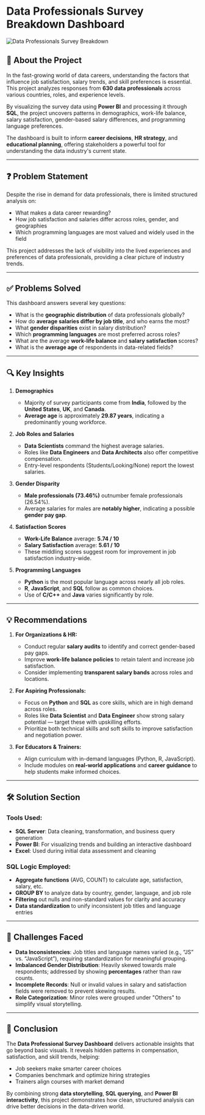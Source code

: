 # Data Professionals Survey Breakdown Dashboard

![Data Professionals Survey Breakdown](https://github.com/user-attachments/assets/ab3515fa-0656-4df8-80a8-81b9616ae2d2)

## 📘 About the Project

In the fast-growing world of data careers, understanding the factors that influence job satisfaction, salary trends, and skill preferences is essential. This project analyzes responses from **630 data professionals** across various countries, roles, and experience levels.

By visualizing the survey data using **Power BI** and processing it through **SQL**, the project uncovers patterns in demographics, work-life balance, salary satisfaction, gender-based salary differences, and programming language preferences.

The dashboard is built to inform **career decisions**, **HR strategy**, and **educational planning**, offering stakeholders a powerful tool for understanding the data industry's current state.

---

## ❓ Problem Statement

Despite the rise in demand for data professionals, there is limited structured analysis on:

- What makes a data career rewarding?
- How job satisfaction and salaries differ across roles, gender, and geographies
- Which programming languages are most valued and widely used in the field

This project addresses the lack of visibility into the lived experiences and preferences of data professionals, providing a clear picture of industry trends.

---

## ✅ Problems Solved

This dashboard answers several key questions:

- What is the **geographic distribution** of data professionals globally?
- How do **average salaries differ by job title**, and who earns the most?
- What **gender disparities** exist in salary distribution?
- Which **programming languages** are most preferred across roles?
- What are the average **work-life balance** and **salary satisfaction** scores?
- What is the **average age** of respondents in data-related fields?

---

## 🔍 Key Insights

1. **Demographics**
   - Majority of survey participants come from **India**, followed by the **United States**, **UK**, and **Canada**.
   - **Average age** is approximately **29.87 years**, indicating a predominantly young workforce.

2. **Job Roles and Salaries**
   - **Data Scientists** command the highest average salaries.
   - Roles like **Data Engineers** and **Data Architects** also offer competitive compensation.
   - Entry-level respondents (Students/Looking/None) report the lowest salaries.

3. **Gender Disparity**
   - **Male professionals (73.46%)** outnumber female professionals (26.54%).
   - Average salaries for males are **notably higher**, indicating a possible **gender pay gap**.

4. **Satisfaction Scores**
   - **Work-Life Balance** average: **5.74 / 10**
   - **Salary Satisfaction** average: **5.61 / 10**
   - These middling scores suggest room for improvement in job satisfaction industry-wide.

5. **Programming Languages**
   - **Python** is the most popular language across nearly all job roles.
   - **R**, **JavaScript**, and **SQL** follow as common choices.
   - Use of **C/C++** and **Java** varies significantly by role.

---

## 💡 Recommendations

1. **For Organizations & HR:**
   - Conduct regular **salary audits** to identify and correct gender-based pay gaps.
   - Improve **work-life balance policies** to retain talent and increase job satisfaction.
   - Consider implementing **transparent salary bands** across roles and locations.

2. **For Aspiring Professionals:**
   - Focus on **Python** and **SQL** as core skills, which are in high demand across roles.
   - Roles like **Data Scientist** and **Data Engineer** show strong salary potential — target these with upskilling efforts.
   - Prioritize both technical skills and soft skills to improve satisfaction and negotiation power.

3. **For Educators & Trainers:**
   - Align curriculum with in-demand languages (Python, R, JavaScript).
   - Include modules on **real-world applications** and **career guidance** to help students make informed choices.

---

## 🛠️ Solution Section

### Tools Used:
- **SQL Server**: Data cleaning, transformation, and business query generation
- **Power BI**: For visualizing trends and building an interactive dashboard
- **Excel**: Used during initial data assessment and cleaning

### SQL Logic Employed:
- **Aggregate functions** (AVG, COUNT) to calculate age, satisfaction, salary, etc.
- **GROUP BY** to analyze data by country, gender, language, and job role
- **Filtering** out nulls and non-standard values for clarity and accuracy
- **Data standardization** to unify inconsistent job titles and language entries

---

## 🧩 Challenges Faced

- **Data Inconsistencies**: Job titles and language names varied (e.g., “JS” vs. “JavaScript”), requiring standardization for meaningful grouping.
- **Imbalanced Gender Distribution**: Heavily skewed towards male respondents; addressed by showing **percentages** rather than raw counts.
- **Incomplete Records**: Null or invalid values in salary and satisfaction fields were removed to prevent skewing results.
- **Role Categorization**: Minor roles were grouped under "Others" to simplify visual storytelling.

---

## 📌 Conclusion

The **Data Professional Survey Dashboard** delivers actionable insights that go beyond basic visuals. It reveals hidden patterns in compensation, satisfaction, and skill trends, helping:

- Job seekers make smarter career choices
- Companies benchmark and optimize hiring strategies
- Trainers align courses with market demand

By combining strong **data storytelling**, **SQL querying**, and **Power BI interactivity**, this project demonstrates how clean, structured analysis can drive better decisions in the data-driven world.

